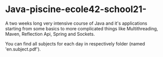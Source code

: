 # Java-piscine-ecole42-school21-
A two weeks long very intensive course of Java and it's applications starting from some basics to more complicated things like Multithreading, Maven, Reflection Api, Spring and Sockets.

You can find all subjects for each day in respectively folder (named 'en.subject.pdf').
